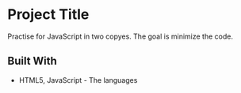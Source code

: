 # Project Title

Practise for JavaScript in two copyes.
The goal is minimize the code.

## Built With

* HTML5, JavaScript - The languages

